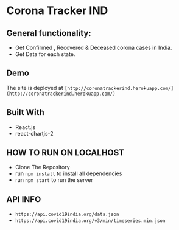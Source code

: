 # Corona Tracker IND

## General functionality:

* Get Confirmed , Recovered & Deceased corona cases in India.
* Get Data for each state.

## Demo

The site is deployed at ```[http://coronatrackerind.herokuapp.com/](http://coronatrackerind.herokuapp.com/)```

## Built With

* React.js
* react-chartjs-2

## HOW TO RUN ON LOCALHOST

* Clone The Repository
* run ```npm install``` to install all dependencies
* run ```npm start``` to run the server

## API INFO

* ```https://api.covid19india.org/data.json```
* ```https://api.covid19india.org/v3/min/timeseries.min.json```
